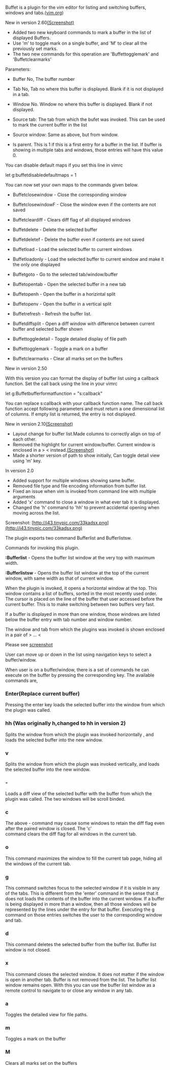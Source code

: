 Buffet is a plugin for the vim editor for listing and switching buffers, windows and tabs.([vim.org](http://www.vim.org/scripts/script.php?script_id=3896))

New in version 2.60[(Screenshot)](http://i45.tinypic.com/f5hdx.jpg)

* Added two new keyboard commands to mark a buffer in the list of displayed Buffers. 
* Use 'm' to toggle mark on a single buffer, and 'M' to clear all the previously set marks.
* The two new commands for this operation are 'Buffettogglemark' and 'Buffetclearmarks'

Parameters:

* Buffer No, The buffer number

* Tab No, Tab no where this buffer is displayed. Blank if it is not displayed in a tab.

* Window No. Window no where this buffer is displayed. Blank if not displayed.

* Source tab: The tab from which the bufet was invoked. This can be used to mark the current buffer in the list

* Source window: Same as above, but from window.

* Is parent. This is 1 if this is a first entry for a buffer in the list. If buffer is showing in multiple tabs and windows, those entries will have this value 0.

You can disable default maps if you set this line in vimrc

   let g:buffetdisabledefaultmaps = 1

You can now set your own maps to the commands given below.

* Buffetclosewindow  - Close the corresponding window
 
* BuffetclosewindowF - Close the window even if the contents are not saved
 
* Buffetcleardiff    - Clears diff flag of all displayed windows
 
* Buffetdelete       - Delete the selected buffer 
 
* Buffetdeletef      - Delete the buffer even if contents are not saved
 
* Buffetload         - Load the selected buffer to current windows
 
* Buffetloadonly     - Load the selected buffer to current window and make it the only one displayed
 
* Buffetgoto         - Go to the selected tab/window/buffer   
 
* Buffetopentab      - Open the selected buffer in a new tab
 
* Buffetopenh        - Open the buffer in a horizintal split
 
* Buffetopenv        - Open the buffer in a vertical split  
 
* Buffetrefresh      - Refresh the buffer list.
 
* Buffetdiffsplit    - Open a diff window with difference between current buffer and selected buffer shown
 
* Buffettoggledetail - Toggle detailed display of file path

* Buffettogglemark   - Toggle a mark on a buffer

* Buffetclearmarks   - Clear all marks set on the buffers

New in version 2.50

With this version you can format the display of buffer list using a callback function. Set the call back using the line in your vimrc
   
   let g:Buffetbufferformatfunction = "s:callback"

You can replace s:callback with your callback function name.  The call back function accept following parameters and must return a one dimensional list of columns. If empty list is returned, the entry is not
displayed.

New in version 2.10[(Screenshot)](http://i43.tinypic.com/33kadsx.png)

* Layout change for buffer list.Made columns to correctly align on top of each other.
* Removed the highlight for current window/buffer. Current window is enclosed in a >  < instead.[(Screenshot)](http://i43.tinypic.com/33kadsx.png)
* Made a shorter version of path to show initially, Can toggle detail view using 'm' key.

In version 2.0

*  Added support for multiple windows showing same buffer.
* Removed file type and file encoding information from buffer list.
* Fixed an issue when vim is invoked from command line with multiple arguments
* Added 'x' command to close a window in what ever tab it is displayed.
* Changed the 'h' command to 'hh' to prevent accidental opening when moving across the list.


Screenshot: [http://i43.tinypic.com/33kadsx.png](http://i43.tinypic.com/33kadsx.png)

The plugin exports two command Bufferlist and Bufferlistsw.

Commands for invoking this plugin.

**:Bufferlist**    - Opens the buffer list window at the very top with maximum width.

**:Bufferlistsw**  - Opens the buffer list window at the top of the current window, with same width as that of current window.


When the plugin is invoked, it opens a horizontal window at the top. This window contains a list of buffers, sorted in the most recently used order. The cursor is placed on the line of the buffer that user accessed before the current buffer. This is to make switching between two buffers very fast.

If a buffer is displayed in more than one window, those windows are listed below the buffer entry with tab number and window number. 

The window and tab from which the plugins was invoked is shown enclosed in a pair of > ... <

Please see [screenshot](http://i40.tinypic.com/nv1iqa.png)

User can move up or down in the list using navigation keys to select a buffer/window. 

When user is on a buffer/window, there is a set of commands he can execute on the buffer by pressing the corresponding key. The available commands are,

### Enter(Replace current buffer) 

Pressing the enter key loads the selected buffer into the window from which the plugin was called.
### hh (Was originally h,changed to hh in version 2)

Splits the window from which the plugin was invoked horizontally , and loads the selected buffer into the new window. 

### v

Splits the window from which the plugin was invoked vertically, and loads the selected buffer into the new window. 
### \-

Loads a diff view of the selected buffer with the buffer from which the plugin was called. The two windows will be 
    scroll binded.
### c 

The above - command may cause some windows to retain the diff flag even after the paired window is closed. The 'c'   
    command clears the diff flag for all windows in the current tab.  

### o

This command maximizes the window to fill the current tab page, hiding all the windows of the current tab.

### g

This command switches focus to the selected window if it is visible in any of the tabs. This is different from the 'enter' command in the sense that it does not loads the contents of the buffer into the current window. If a buffer is being displayed in more than a window, then all those windows will be represented by the lines under the entry for that buffer.
Executing the g command on those entries switches the user to the corresponding window and tab.

### d

This command deletes the selected buffer from the buffer list. Buffer list window is not closed.

### x

This command closes the selected window. It does not matter if the window is open in another tab. Buffer is not removed from the list. The buffer list window remains open. With this you can use the buffer list window as a remote control to navigate to or close any window in any tab.

### a

Toggles the detailed view for file paths.

### m

Toggles a mark on the buffer

### M

Clears all marks set on the buffers


